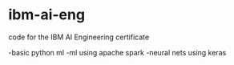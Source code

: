 # ibm-ai-eng
code for the IBM AI Engineering certificate

-basic python ml
-ml using apache spark
-neural nets using keras
